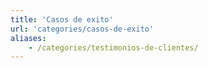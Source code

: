 ```yaml
---
title: 'Casos de exito'
url: 'categories/casos-de-exito'
aliases:
    - /categories/testimonios-de-clientes/
---
```

